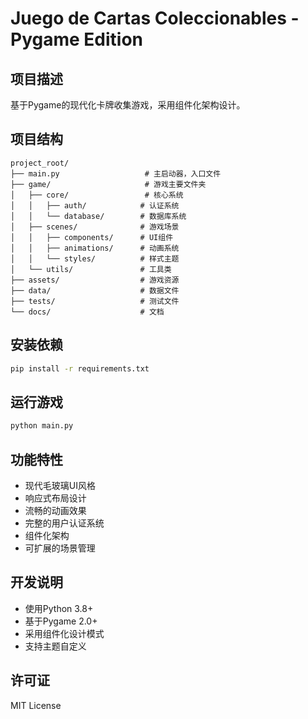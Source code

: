 # Juego de Cartas Coleccionables - Pygame Edition

## 项目描述
基于Pygame的现代化卡牌收集游戏，采用组件化架构设计。

## 项目结构
```
project_root/
├── main.py                   # 主启动器，入口文件
├── game/                     # 游戏主要文件夹
│   ├── core/                 # 核心系统
│   │   ├── auth/            # 认证系统
│   │   └── database/        # 数据库系统
│   ├── scenes/              # 游戏场景
│   │   ├── components/      # UI组件
│   │   ├── animations/      # 动画系统
│   │   └── styles/          # 样式主题
│   └── utils/               # 工具类
├── assets/                  # 游戏资源
├── data/                    # 数据文件
├── tests/                   # 测试文件
└── docs/                    # 文档
```

## 安装依赖
```bash
pip install -r requirements.txt
```

## 运行游戏
```bash
python main.py
```

## 功能特性
- 现代毛玻璃UI风格
- 响应式布局设计
- 流畅的动画效果
- 完整的用户认证系统
- 组件化架构
- 可扩展的场景管理

## 开发说明
- 使用Python 3.8+
- 基于Pygame 2.0+
- 采用组件化设计模式
- 支持主题自定义

## 许可证
MIT License
